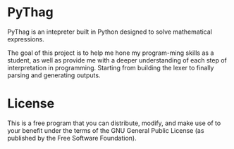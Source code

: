 <b><h1>PyThag</h1></b>
PyThag is an intepreter built in Python designed to solve mathematical expressions. 

The goal of this project is to help me hone my program-ming skills as a student, as well as provide me with a deeper understanding 
of each step of interpretation in programming. Starting from building the lexer to finally parsing and generating outputs.

<b><h1>License</h1></b>
This is a free program that you can distribute, modify, and make use of to your benefit under the terms of the GNU General Public License (as published by the Free Software Foundation).
